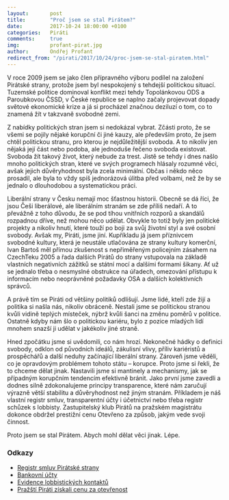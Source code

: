 ```yaml
---
layout:       post
title:        "Proč jsem se stal Pirátem?"
date:         2017-10-24 18:00:00 +0100
categories:   Piráti
comments:     true
img:          profant-pirat.jpg
author:       Ondřej Profant
redirect_from: "/pirati/2017/10/24/proc-jsem-se-stal-piratem.html"
---
```

V roce 2009 jsem se jako člen přípravného výboru podílel na založení Pirátské strany, protože jsem byl nespokojený s tehdejší politickou situací. Tuzemské politice dominoval konflikt mezi tehdy Topolánkovou ODS a Paroubkovou ČSSD, v České republice se naplno začaly projevovat dopady světové ekonomické krize a já si procházel značnou deziluzí o tom, co to znamená žít v takzvaně svobodné zemi.

<!--more-->

Z nabídky politických stran jsem si nedokázal vybrat. Zčásti proto, že se všemi se pojily nějaké korupční či jiné kauzy, ale především proto, že jsem chtěl politickou stranu, pro kterou je nejdůležitější svoboda. A to nikoliv jen nějaká její část nebo podoba, ale jednoduše řečeno svoboda existovat. Svoboda žít takový život, který nebude za trest. Jistě se tehdy i dnes našlo mnoho politických stran, které ve svých programech hlásaly rozumné věci, avšak jejich důvěryhodnost byla zcela minimální. Občas i někdo něco prosadil, ale byla to vždy spíš jednorázová úlitba před volbami, než že by se jednalo o dlouhodobou a systematickou práci.

Liberální strany v Česku nemají moc šťastnou historii. Obecně se dá říci, že jsou Češi liberálové, ale liberálním stranám se zde příliš nedaří. A to převážně z toho důvodu, že se pod tíhou vnitřních rozporů a skandálů rozpadnou dříve, než mohou něco udělat. Obvykle to totiž byly jen politické projekty a nikoliv hnutí, které touží po boji za svůj životní styl a své osobní svobody. Avšak my, Piráti, jsme jiní. Kupříkladu já jsem příznivcem svobodné kultury, která je neustále utlačována ze strany kultury komerční, Ivan Bartoš měl přímou zkušenost s nepřiměřeným policejním zásahem na CzechTeku 2005 a řada dalších Pirátů do strany vstupovala na základě vlastních negativních zážitků se státní mocí a dalšími formami šikany. Ať už se jednalo třeba o nesmyslné obstrukce na úřadech, omezování přístupu k informacím nebo neoprávněné požadavky OSA a dalších kolektivních správců.

A právě tím se Piráti od většiny politiků odlišují. Jsme lidé, kteří zde žijí a politika si našla nás, nikoliv obráceně. Nestali jsme se politickou stranou kvůli vidině teplých místeček, nýbrž kvůli šanci na změnu poměrů v politice. Ostatně kdyby nám šlo o politickou kariéru, bylo z pozice mladých lidí mnohem snazší ji udělat v jakékoliv jiné straně.

Hned zpočátku jsme si uvědomili, co nám hrozí. Nekonečné hádky o definici svobody, odklon od původních ideálů, zákulisní vlivy, příliv kariéristů a prospěchářů a další neduhy začínající liberální strany. Zároveň jsme věděli, co je opravdovým problémem tohoto státu – korupce. Proto jsme si řekli, že to chceme dělat jinak. Nastavili jsme si mantinely a mechanismy, jak se případným korupčním tendencím efektivně bránit. Jako první jsme zavedli a dodnes silně zdokonalujeme principy transparence, které nám zaručují výrazně větší stabilitu a důvěryhodnost než jiným stranám. Příkladem je náš vlastní registr smluv, transparentní účty i účetnictví nebo třeba registr schůzek s lobbisty. Zastupitelský klub Pirátů na pražském magistrátu dokonce obdržel prestižní cenu Otevřeno za způsob, jakým vede svoji činnost.

Proto jsem se stal Pirátem. Abych mohl dělat věci jinak. Lépe.

### Odkazy

- [Registr smluv Pirátské strany](https://smlouvy.pirati.cz)
- [Bankovní účty](https://wiki.pirati.cz/fo/seznam_uctu)
- [Evidence lobbistických kontaktů](https://evidence.pirati.cz)
- [Pražští Piráti získali cenu za otevřenost](https://www.pirati.cz/tiskove-zpravy/otevrenost.html)
